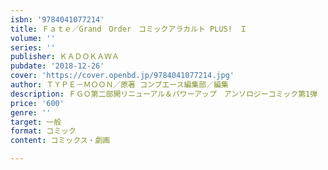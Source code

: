 ```yaml
---
isbn: '9784041077214'
title: Ｆａｔｅ／Grand　Order　コミックアラカルト PLUS!　Ｉ
volume: ''
series: ''
publisher: ＫＡＤＯＫＡＷＡ
pubdate: '2018-12-26'
cover: 'https://cover.openbd.jp/9784041077214.jpg'
author: ＴＹＰＥ－ＭＯＯＮ／原著 コンプエース編集部／編集
description: ＦＧＯ第二部開リニューアル＆パワーアップ　アンソロジーコミック第1弾
price: '600'
genre: ''
target: 一般
format: コミック
content: コミックス・劇画

---
```

